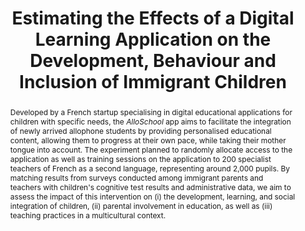 ---
layout: archive
title: "Estimating the Effects of a Digital Learning Application on the Development, Behaviour and Inclusion of Immigrant Children"
collection: research
category: wip
#date: 2024-01-01
#authors: "Alexandre Touw"
#venue: "(Job Market Paper)"
permalink: /research/AlloSchool
toggle_abstract: true
abstract: >
  Developed by a French startup specialising in digital educational applications for children with specific needs, the *AlloSchool* app aims to facilitate the integration of newly arrived allophone students by providing personalised educational content, allowing them to progress at their own pace, while taking their mother tongue into account. The experiment planned to randomly allocate access to the application as well as training sessions on the application to 200 specialist teachers of French as a second language, representing around 2,000 pupils. By matching results from surveys conducted among immigrant parents and teachers with children's cognitive test results and administrative data, we aim to assess the impact of this intervention on (i) the development, learning, and social integration of children, (ii) parental involvement in education, as well as (iii) teaching practices in a multicultural context.
coauthors: "*with [Flore Gubert](https://leda.dauphine.fr/fr/membre/detail-cv/profile/flore-gubert.html), and [Alice Mesnard](https://sites.google.com/view/alice-mesnard/bio)*"
weight: 5
links:
  - label: "AEA RCT Registry"
    url: "https://www.socialscienceregistry.org/trials/12656"
  - label: "J-PAL Page"
    url: "https://www.povertyactionlab.org/initiative-project/engaging-teachers-and-supporting-allophone-students-learning-through"
---